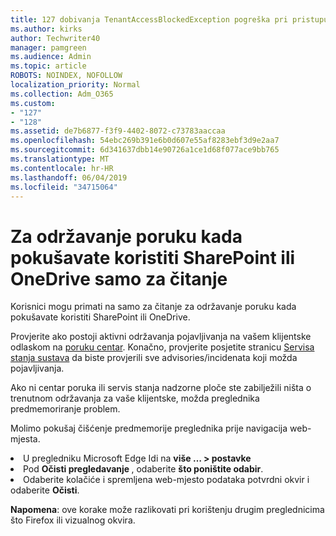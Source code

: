 ```yaml
---
title: 127 dobivanja TenantAccessBlockedException pogreška pri pristupu e-pošte?
ms.author: kirks
author: Techwriter40
manager: pamgreen
ms.audience: Admin
ms.topic: article
ROBOTS: NOINDEX, NOFOLLOW
localization_priority: Normal
ms.collection: Adm_O365
ms.custom:
- "127"
- "128"
ms.assetid: de7b6877-f3f9-4402-8072-c73783aaccaa
ms.openlocfilehash: 54ebc269b391e6b0d607e55af8283ebf3d9e2aa7
ms.sourcegitcommit: 6d341637dbb14e90726a1ce1d68f077ace9bb765
ms.translationtype: MT
ms.contentlocale: hr-HR
ms.lasthandoff: 06/04/2019
ms.locfileid: "34715064"
---
```

# <a name="read-only-for-maintenance-message-when-attempting-to-use-sharepoint-or-onedrive"></a>Za održavanje poruku kada pokušavate koristiti SharePoint ili OneDrive samo za čitanje

Korisnici mogu primati na samo za čitanje za održavanje poruku kada pokušavate koristiti SharePoint ili OneDrive.

Provjerite ako postoji aktivni održavanja pojavljivanja na vašem klijentske odlaskom na <a href="https://portal.office.com/adminportal/home#/MessageCenter">poruku centar</a>. Konačno, provjerite posjetite stranicu <a href="https://portal.office.com/adminportal/home#/servicehealth">Servisa stanja sustava</a> da biste provjerili sve advisories/incidenata koji možda pojavljivanja.

Ako ni centar poruka ili servis stanja nadzorne ploče ste zabilježili ništa o trenutnom održavanja za vaše klijentske, možda preglednika predmemoriranje problem.

Molimo pokušaj čišćenje predmemorije preglednika prije navigacija web-mjesta.

  <li>U pregledniku Microsoft Edge Idi na <strong>više &hellip; &gt; postavke</strong></li>  <li>Pod <strong>Očisti pregledavanje </strong>, odaberite <strong>što poništite odabir</strong>.</li>  <li>Odaberite kolačiće i spremljena web-mjesto podataka potvrdni okvir i odaberite <strong>Očisti</strong>.</li>  </ol>  

**Napomena**: ove korake može razlikovati pri korištenju drugim preglednicima što Firefox ili vizualnog okvira.

